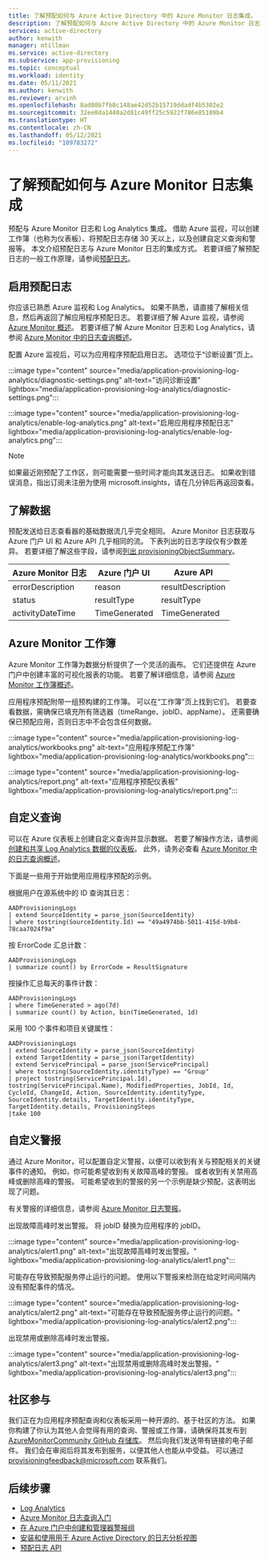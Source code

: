 ```yaml
---
title: 了解预配如何与 Azure Active Directory 中的 Azure Monitor 日志集成。
description: 了解预配如何与 Azure Active Directory 中的 Azure Monitor 日志集成。
services: active-directory
author: kenwith
manager: mtillman
ms.service: active-directory
ms.subservice: app-provisioning
ms.topic: conceptual
ms.workload: identity
ms.date: 05/11/2021
ms.author: kenwith
ms.reviewer: arvinh
ms.openlocfilehash: 8ad80b7fb8c148ae42d52b15719ddadf4b5302e2
ms.sourcegitcommit: 32ee8da1440a2d81c49ff25c5922f786e85109b4
ms.translationtype: HT
ms.contentlocale: zh-CN
ms.lasthandoff: 05/12/2021
ms.locfileid: "109783272"
---
```

# <a name="understand-how-provisioning-integrates-with-azure-monitor-logs"></a>了解预配如何与 Azure Monitor 日志集成

预配与 Azure Monitor 日志和 Log Analytics 集成。 借助 Azure 监视，可以创建工作簿（也称为仪表板）、将预配日志存储 30 天以上，以及创建自定义查询和警报等。 本文介绍预配日志与 Azure Monitor 日志的集成方式。 若要详细了解预配日志的一般工作原理，请参阅[预配日志](../reports-monitoring/concept-provisioning-logs.md)。

## <a name="enabling-provisioning-logs"></a>启用预配日志

你应该已熟悉 Azure 监视和 Log Analytics。 如果不熟悉，请直接了解相关信息，然后再返回了解应用程序预配日志。 若要详细了解 Azure 监视，请参阅 [Azure Monitor 概述](../../azure-monitor/overview.md)。 若要详细了解 Azure Monitor 日志和 Log Analytics，请参阅 [Azure Monitor 中的日志查询概述](../../azure-monitor/logs/log-query-overview.md)。

配置 Azure 监视后，可以为应用程序预配启用日志。 选项位于“诊断设置”页上。

:::image type="content" source="media/application-provisioning-log-analytics/diagnostic-settings.png" alt-text="访问诊断设置" lightbox="media/application-provisioning-log-analytics/diagnostic-settings.png":::

:::image type="content" source="media/application-provisioning-log-analytics/enable-log-analytics.png" alt-text="启用应用程序预配日志" lightbox="media/application-provisioning-log-analytics/enable-log-analytics.png":::

> [!NOTE]
> 如果最近刚预配了工作区，则可能需要一些时间才能向其发送日志。 如果收到错误消息，指出订阅未注册为使用 microsoft.insights，请在几分钟后再返回查看。
 
## <a name="understanding-the-data"></a>了解数据
预配发送给日志查看器的基础数据流几乎完全相同。 Azure Monitor 日志获取与 Azure 门户 UI 和 Azure API 几乎相同的流。 下表列出的日志字段仅有少数差异。 若要详细了解这些字段，请参阅[列出 provisioningObjectSummary](/graph/api/provisioningobjectsummary-list?preserve-view=true&tabs=http&view=graph-rest-beta)。

|Azure Monitor 日志   |Azure 门户 UI   |Azure API |
|----------|-----------|------------|
|errorDescription |reason |resultDescription |
|status |resultType |resultType |
|activityDateTime |TimeGenerated |TimeGenerated |


## <a name="azure-monitor-workbooks"></a>Azure Monitor 工作簿

Azure Monitor 工作簿为数据分析提供了一个灵活的画布。 它们还提供在 Azure 门户中创建丰富的可视化报表的功能。 若要了解详细信息，请参阅 [Azure Monitor 工作簿概述](../../azure-monitor/visualize/workbooks-overview.md)。

应用程序预配附带一组预构建的工作簿。 可以在“工作簿”页上找到它们。 若要查看数据，需确保已填充所有筛选器（timeRange、jobID、appName）。 还需要确保已预配应用，否则日志中不会包含任何数据。

:::image type="content" source="media/application-provisioning-log-analytics/workbooks.png" alt-text="应用程序预配工作簿" lightbox="media/application-provisioning-log-analytics/workbooks.png":::

:::image type="content" source="media/application-provisioning-log-analytics/report.png" alt-text="应用程序预配仪表板" lightbox="media/application-provisioning-log-analytics/report.png":::

## <a name="custom-queries"></a>自定义查询

可以在 Azure 仪表板上创建自定义查询并显示数据。 若要了解操作方法，请参阅[创建和共享 Log Analytics 数据的仪表板](../../azure-monitor/logs/get-started-queries.md)。 此外，请务必查看 [Azure Monitor 中的日志查询概述](../../azure-monitor/logs/log-query-overview.md)。

下面是一些用于开始使用应用程序预配的示例。

根据用户在源系统中的 ID 查询其日志：
```kusto
AADProvisioningLogs
| extend SourceIdentity = parse_json(SourceIdentity)
| where tostring(SourceIdentity.Id) == "49a4974bb-5011-415d-b9b8-78caa7024f9a"
```

按 ErrorCode 汇总计数：
```kusto
AADProvisioningLogs
| summarize count() by ErrorCode = ResultSignature
```

按操作汇总每天的事件计数：
```kusto
AADProvisioningLogs
| where TimeGenerated > ago(7d)
| summarize count() by Action, bin(TimeGenerated, 1d)
```

采用 100 个事件和项目关键属性：
```kusto
AADProvisioningLogs
| extend SourceIdentity = parse_json(SourceIdentity)
| extend TargetIdentity = parse_json(TargetIdentity)
| extend ServicePrincipal = parse_json(ServicePrincipal)
| where tostring(SourceIdentity.identityType) == "Group"
| project tostring(ServicePrincipal.Id), tostring(ServicePrincipal.Name), ModifiedProperties, JobId, Id, CycleId, ChangeId, Action, SourceIdentity.identityType, SourceIdentity.details, TargetIdentity.identityType, TargetIdentity.details, ProvisioningSteps
|take 100
```

## <a name="custom-alerts"></a>自定义警报

通过 Azure Monitor，可以配置自定义警报，以便可以收到有关与预配相关的关键事件的通知。 例如，你可能希望收到有关故障高峰的警报。 或者收到有关禁用高峰或删除高峰的警报。 可能希望收到的警报的另一个示例是缺少预配，这表明出现了问题。

有关警报的详细信息，请参阅 [Azure Monitor 日志警报](../../azure-monitor/alerts/alerts-log.md)。

出现故障高峰时发出警报。 将 jobID 替换为应用程序的 jobID。

:::image type="content" source="media/application-provisioning-log-analytics/alert1.png" alt-text="出现故障高峰时发出警报。" lightbox="media/application-provisioning-log-analytics/alert1.png":::

可能存在导致预配服务停止运行的问题。 使用以下警报来检测在给定时间间隔内没有预配事件的情况。

:::image type="content" source="media/application-provisioning-log-analytics/alert2.png" alt-text="可能存在导致预配服务停止运行的问题。" lightbox="media/application-provisioning-log-analytics/alert2.png":::

出现禁用或删除高峰时发出警报。

:::image type="content" source="media/application-provisioning-log-analytics/alert3.png" alt-text="出现禁用或删除高峰时发出警报。" lightbox="media/application-provisioning-log-analytics/alert3.png":::


## <a name="community-contributions"></a>社区参与

我们正在为应用程序预配查询和仪表板采用一种开源的、基于社区的方法。 如果你构建了你认为其他人会觉得有用的查询、警报或工作簿，请确保将其发布到 [AzureMonitorCommunity GitHub 存储库](https://github.com/microsoft/AzureMonitorCommunity)。 然后向我们发送带有链接的电子邮件。 我们会在审阅后将其发布到服务，以便其他人也能从中受益。 可以通过 provisioningfeedback@microsoft.com 联系我们。

## <a name="next-steps"></a>后续步骤

- [Log Analytics](../reports-monitoring/howto-analyze-activity-logs-log-analytics.md)
- [Azure Monitor 日志查询入门](../../azure-monitor/logs/get-started-queries.md)
- [在 Azure 门户中创建和管理器警报组](../../azure-monitor/alerts/action-groups.md)
- [安装和使用用于 Azure Active Directory 的日志分析视图](../reports-monitoring/howto-install-use-log-analytics-views.md)
- [预配日志 API](/graph/api/resources/provisioningobjectsummary?preserve-view=true&view=graph-rest-beta)